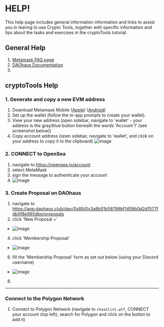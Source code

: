 # HELP!
This help page includes general information information and links to assist you in learing to use Crypto Tools, together with specific information and tips about the tasks and exercises in the cryptoTools tutorial. 

## General Help

1. [Metamask FAQ page](https://metamask.io/faqs/)
2. [DAOhaus Documentation](https://daohaus.club/docs/)
3. 

## cryptoTools Help

### 1. Generate and copy a new EVM address
1. Download Metamask Mobile ([Apple](https://apps.apple.com/us/app/metamask-blockchain-wallet/id1438144202)) ([Android](https://play.google.com/store/apps/details?id=io.metamask&hl=en_AU&gl=US))
2. Set up the wallet (follow the in-app prompts to create your wallet).
3. View your new address (open sidebar, navigate to 'wallet' - your address is the gray/blue button beneath the words 'Account 1' (see screenshot below))
4. Copy account address (open sidebar, navigate to 'wallet', and click on your address to copy it to the clipboard)
 ![image](https://user-images.githubusercontent.com/104967421/167320592-8e730324-b606-40eb-ac22-f79d57cff5a9.png)


### 2. CONNECT to OpenSea
1. navigate to https://opensea.io/account
2. select MetaMask
3. sign the message to authenticate your account
4. ![image](https://user-images.githubusercontent.com/104967421/167430329-a5220eb3-88a0-4e01-8d59-7f703676a69b.png)


### 3. Create Proposal on DAOhaus
1. navigate to https://app.daohaus.club/dao/0x89/0x3a8b51b58799bf1459b0d2d1577fdb0f8e995dbe/proposals
2. click 'New Proposal +' 

-    ![image](https://user-images.githubusercontent.com/104967421/167431162-d2e0a37b-f36d-4c24-a118-5d5068ecf12e.png)

4. click 'Membership Proposal' 

-    ![image](https://user-images.githubusercontent.com/104967421/167431281-189df633-9953-4988-9213-0a879fb3cd9b.png)

6. fill the 'Membership Proposal' form as set out below (using your Discord username)

-    ![image](https://user-images.githubusercontent.com/104967421/167417009-268591e1-681d-414c-8a23-3db7aaa081eb.png)
8. 




______________________

### Connect to the Polygon Network 
1. Connect to Polygon Network (navigate to `chainlist.wtf`, CONNECT your account (top left), search for Polygon and click on the button to add it)

